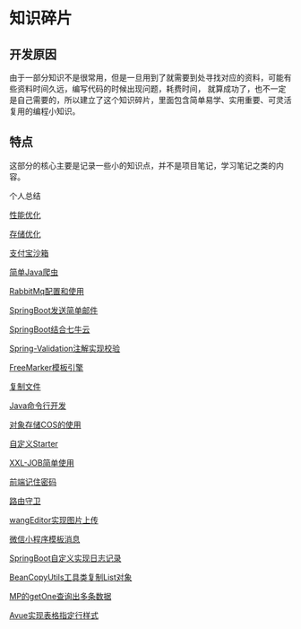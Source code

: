 # 知识碎片

## 开发原因

由于一部分知识不是很常用，但是一旦用到了就需要到处寻找对应的资料，可能有些资料时间久远，编写代码的时候出现问题，耗费时间，
就算成功了，也不一定是自己需要的，所以建立了这个知识碎片，里面包含简单易学、实用重要、可灵活复用的编程小知识。

## 特点

这部分的核心主要是记录一些小的知识点，并不是项目笔记，学习笔记之类的内容。

个人总结

[性能优化](性能优化.md)

[存储优化](存储优化.md)

[支付宝沙箱](支付宝沙箱.md)

[简单Java爬虫](简单Java爬虫.md)

[RabbitMq配置和使用](RabbitMq配置及使用.md)

[SpringBoot发送简单邮件](SpringBoot发送简单邮件.md)

[SpringBoot结合七牛云](SpringBoot结合七牛云.md)

[Spring-Validation注解实现校验](Spring-Validation注解实现校验.md)

[FreeMarker模板引擎](FreeMarker模板引擎.md)

[复制文件](复制文件.md)

[Java命令行开发](Java命令行开发.md)

[对象存储COS的使用](对象存储使用.md)

[自定义Starter](自定义Starter.md)

[XXL-JOB简单使用](XXL-JOB简单实战.md)

[前端记住密码](前端记住密码功能.md)

[路由守卫](路由守卫.md)

[wangEditor实现图片上传](wangEditor实现图片上传.md)

[微信小程序模板消息](微信小程序模板消息.md)

[SpringBoot自定义实现日志记录](SpringBoot自定义实现日志记录.md)

[BeanCopyUtils工具类复制List对象](BeanCopyUtils复制List对象.md)

[MP的getOne查询出多条数据](MP的getOne查询出多条数据.md)

[Avue实现表格指定行样式](Avue实现表格指定行样式.md)